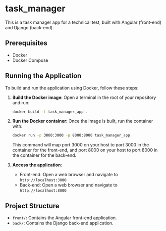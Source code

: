 # task_manager

This is a task manager app for a technical test, built with Angular (front-end) and Django (back-end).

## Prerequisites

- Docker
- Docker Compose

## Running the Application

To build and run the application using Docker, follow these steps:



1. **Build the Docker image**: Open a terminal in the root of your repository and run:

    ```sh
    docker build -t task_manager_app .
    ```

2. **Run the Docker container**: Once the image is built, run the container with:

    ```sh
    docker run -p 3000:3000 -p 8000:8000 task_manager_app
    ```

    This command will map port 3000 on your host to port 3000 in the container for the front-end, and port 8000 on your host to port 8000 in the container for the back-end.

3. **Access the application**:
    - Front-end: Open a web browser and navigate to `http://localhost:3000`
    - Back-end: Open a web browser and navigate to `http://localhost:8000`

## Project Structure

- `front/`: Contains the Angular front-end application.
- `back/`: Contains the Django back-end application.


